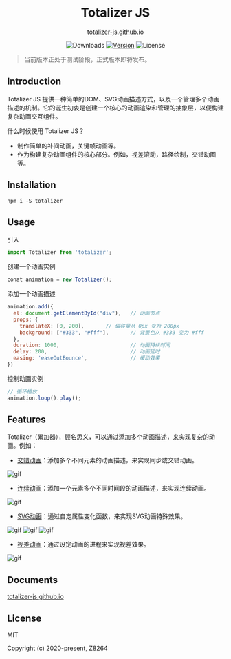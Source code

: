 <h1 align="center">
  Totalizer JS
</h1>

<p align="center"><a href="//totalizer-js.github.io" target="_blank" />totalizer-js.github.io</a>
</p>

<p align="center">
 <img src="https://img.shields.io/npm/dm/totalizer.svg" alt="Downloads"></a>
  <a href="https://www.npmjs.com/package/totalizer"><img src="https://img.shields.io/npm/v/totalizer.svg" alt="Version"></a>
  <img src="https://img.shields.io/npm/l/totalizer.svg" alt="License">
</p>


> 当前版本正处于测试阶段，正式版本即将发布。

## Introduction

Totalizer JS 提供一种简单的DOM、SVG动画描述方式，以及一个管理多个动画描述的机制。它的诞生初衷是创建一个核心的动画渲染和管理的抽象层，以便构建复杂动画交互组件。

什么时候使用 Totalizer JS？

* 制作简单的补间动画，关键帧动画等。
* 作为构建复杂动画组件的核心部分。例如，视差滚动，路径绘制，交错动画等。

## Installation

``` shell
npm i -S totalizer
```

## Usage

引入

``` javascript
import Totalizer from 'totalizer';
```

创建一个动画实例

``` javascript
conat animation = new Totalizer();
```

添加一个动画描述

``` javascript
animation.add({
  el: document.getElementById("div"),   // 动画节点
  props: {
    translateX: [0, 200],       // 偏移量从 0px 变为 200px
    background: ["#333", "#fff"],       // 背景色从 #333 变为 #fff 
  },
  duration: 1000,                       // 动画持续时间
  delay: 200,                           // 动画延时
  easing: 'easeOutBounce',              // 缓动效果
})
```

控制动画实例

``` javascript
// 循环播放
animation.loop().play();
```

## Features


Totalizer（累加器），顾名思义，可以通过添加多个动画描述，来实现复杂的动画。例如：

* [交错动画](https://totalizer-js.github.io/document/Staggering.html)：添加多个不同元素的动画描述，来实现同步或交错动画。

<img src="https://totalizer-js.github.io/assets/img/staggering.e649c58b.gif" alt="gif">

* [连续动画](https://totalizer-js.github.io/document/Continuous.html)：添加一个元素多个不同时间段的动画描述，来实现连续动画。

<img src="https://totalizer-js.github.io/assets/img/move.add4b4b3.gif" alt="gif">

* [SVG动画](https://totalizer-js.github.io/document/SVG.html)：通过自定属性变化函数，来实现SVG动画特殊效果。
  
<p>
<img src="https://totalizer-js.github.io/assets/img/svg01.75a80924.gif" alt="gif"> 
<img src="https://totalizer-js.github.io/assets/img/svg02.075069cd.gif" alt="gif">
<img src="https://totalizer-js.github.io/assets/img/svg03.6b08d578.gif" alt="gif">
</p>

* [视差动画](https://totalizer-js.github.io/document/Parallax.html)：通过设定动画的进程来实现视差效果。

<img src="https://totalizer-js.github.io//assets/img/parallax.f4c863cc.gif" alt="gif">


## Documents

[totalizer-js.github.io](//totalizer-js.github.io)
## License

MIT

Copyright (c) 2020-present, Z8264